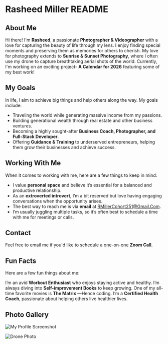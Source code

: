 # Rasheed Miller README

## About Me

Hi there! I'm **Rasheed**, a passionate **Photographer & Videographer** with a love for capturing the beauty of life through my lens. I enjoy finding special moments and preserving them as memories for others to cherish. My love for photography extends to **Sunrise & Sunset Photography**, where I often use my drone to capture breathtaking aerial shots of the world. Currently, I'm working on an exciting project- **A Calendar for 2026** featuring some of my best work!

## My Goals

In life, I aim to achieve big things and help others along the way. My goals include:

- Traveling the world while generating massive income from my passions.
- Building generational wealth through real estate and other business ventures.
- Becoming a highly sought-after **Business Coach, Photographer, and Full-Stack Developer**.
- Offering **Guidance & Training** to underserved entrepreneurs, helping them grow their businesses and achieve success.

## Working With Me

When it comes to working with me, here are a few things to keep in mind:

- I value **personal space** and believe it’s essential for a balanced and productive relationship.
- As an **extroverted introvert**, I’m a bit reserved but love having engaging conversations when the opportunity arises.
- The best way to reach me is via **email** at RMillerCohort251@Gmail.Com.
- I’m usually juggling multiple tasks, so it’s often best to schedule a time with me for meetings or calls.

## Contact

Feel free to email me if you'd like to schedule a one-on-one **Zoom Call**.

## Fun Facts

Here are a few fun things about me:

I’m an avid **Workout Enthusiast** who enjoys staying active and healthy.
I’m always diving into **Self-improvement Books** to keep growing.
One of my all-time favorite movies is **The Matrix** —Hence coding.
I’m a **Certified Health Coach**, passionate about helping others live healthier lives.

## Photo Gallery

![My Profile Screenshot](https://github.com/RMillerCohort251/code-differently-25-q1-RM-Fork/blob/main/lesson_00/RM-README/IMAGES/CD7FDAF2-6835-4DA5-8A50-75EFA07E04CB.JPEG)

![Drone Photo](https://github.com/RMillerCohort251/code-differently-25-q1-RM-Fork/blob/main/lesson_00/RM-README/IMAGES/EMC01446.jpg)

<!---
RMillerCohort251/RMillerCohort251 is a ✨ special ✨ repository because its `README.md` (this file) appears on your GitHub profile.
You can click the Preview link to take a look at your changes.
--->

